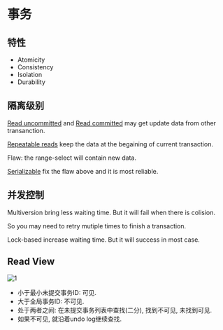 # 事务

## 特性

* Atomicity
* Consistency
* Isolation
* Durability

## 隔离级别

<u>Read uncommitted</u> and <u>Read committed</u> may get update data from other transanction.

<u>Repeatable reads</u> keep the data at the begaining of current transaction.

Flaw: the range-select will contain new data.

<u>Serializable</u> fix the flaw above and it is most reliable.

## 并发控制

Multiversion bring less waiting time. But it will fail when there is colision.

So you may need to retry mutiple times to finish a transaction.

Lock-based increase waiting time. But it will success in most case.

## Read View

![1](https://img.axlis.cn/note/MySQL/1.png)

* 小于最小未提交事务ID: 可见.
* 大于全局事务ID: 不可见.
* 处于两者之间: 在未提交事务列表中查找(二分), 找到不可见, 未找到可见.
* 如果不可见, 就沿着undo log继续查找.
